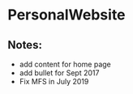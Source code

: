 # PersonalWebsite

## Notes:
- add content for home page
- add bullet for Sept 2017
- Fix MFS in July 2019
